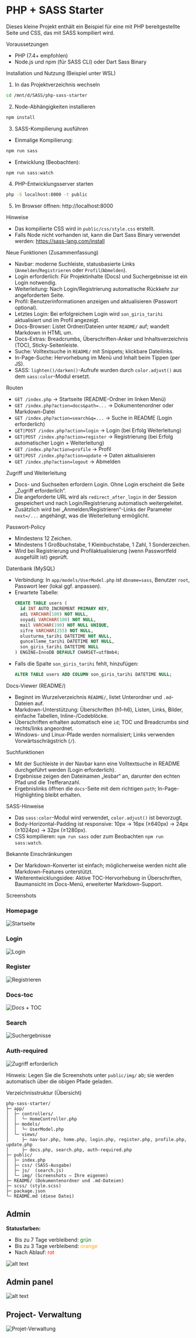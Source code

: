 <!-- filepath: d:\SASS\php-sass-starter\README.md -->

# PHP + SASS Starter

Dieses kleine Projekt enthält ein Beispiel für eine mit PHP bereitgestellte Seite und CSS, das mit SASS kompiliert wird.

Voraussetzungen

- PHP (7.4+ empfohlen)
- Node.js und npm (für SASS CLI) oder Dart Sass Binary

Installation und Nutzung (Beispiel unter WSL)

1. In das Projektverzeichnis wechseln

```bash
cd /mnt/d/SASS/php-sass-starter
```

2. Node-Abhängigkeiten installieren

```bash
npm install
```

3. SASS-Kompilierung ausführen

- Einmalige Kompilierung:

```bash
npm run sass
```

- Entwicklung (Beobachten):

```bash
npm run sass:watch
```

4. PHP-Entwicklungsserver starten

```bash
php -S localhost:8000 -t public
```

5. Im Browser öffnen: http://localhost:8000

Hinweise

- Das kompilierte CSS wird in `public/css/style.css` erstellt.
- Falls Node nicht vorhanden ist, kann die Dart Sass Binary verwendet werden: https://sass-lang.com/install

Neue Funktionen (Zusammenfassung)

- Navbar: moderne Suchleiste, statusbasierte Links (`Anmelden`/`Registrieren` oder `Profil`/`Abmelden`).
- Login erforderlich: Für Projektinhalte (Docs) und Suchergebnisse ist ein Login notwendig.
- Weiterleitung: Nach Login/Registrierung automatische Rückkehr zur angeforderten Seite.
- Profil: Benutzerinformationen anzeigen und aktualisieren (Passwort optional).
- Letztes Login: Bei erfolgreichem Login wird `son_giris_tarihi` aktualisiert und im Profil angezeigt.
- Docs-Browser: Listet Ordner/Dateien unter `README/` auf; wandelt Markdown in HTML um.
- Docs-Extras: Breadcrumbs, Überschriften-Anker und Inhaltsverzeichnis (TOC), Sticky-Seitenleiste.
- Suche: Volltextsuche in `README/` mit Snippets; klickbare Dateilinks.
- In-Page-Suche: Hervorhebung im Menü und Inhalt beim Tippen (per JS).
- SASS: `lighten()/darken()`-Aufrufe wurden durch `color.adjust()` aus dem `sass:color`-Modul ersetzt.

Routen

- `GET /index.php` → Startseite (README-Ordner im linken Menü)
- `GET /index.php?action=docs&path=...` → Dokumentenordner oder Markdown-Datei
- `GET /index.php?action=search&q=...` → Suche in README (Login erforderlich)
- `GET|POST /index.php?action=login` → Login (bei Erfolg Weiterleitung)
- `GET|POST /index.php?action=register` → Registrierung (bei Erfolg automatischer Login + Weiterleitung)
- `GET /index.php?action=profile` → Profil
- `GET|POST /index.php?action=update` → Daten aktualisieren
- `GET /index.php?action=logout` → Abmelden

Zugriff und Weiterleitung

- Docs- und Suchseiten erfordern Login. Ohne Login erscheint die Seite „Zugriff erforderlich“.
- Die angeforderte URL wird als `redirect_after_login` in der Session gespeichert und nach Login/Registrierung automatisch weitergeleitet.
- Zusätzlich wird bei „Anmelden/Registrieren“-Links der Parameter `next=/...` angehängt, was die Weiterleitung ermöglicht.

Passwort-Policy

- Mindestens 12 Zeichen.
- Mindestens 1 Großbuchstabe, 1 Kleinbuchstabe, 1 Zahl, 1 Sonderzeichen.
- Wird bei Registrierung und Profilaktualisierung (wenn Passwortfeld ausgefüllt ist) geprüft.

Datenbank (MySQL)

- Verbindung: In `app/models/UserModel.php` ist `dbname=sass`, Benutzer `root`, Passwort leer (lokal ggf. anpassen).
- Erwartete Tabelle:
  ```sql
  CREATE TABLE users (
    id INT AUTO_INCREMENT PRIMARY KEY,
    adi VARCHAR(100) NOT NULL,
    soyadi VARCHAR(100) NOT NULL,
    mail VARCHAR(190) NOT NULL UNIQUE,
    sifre VARCHAR(255) NOT NULL,
    olusturma_tarihi DATETIME NOT NULL,
    guncelleme_tarihi DATETIME NOT NULL,
    son_giris_tarihi DATETIME NULL
  ) ENGINE=InnoDB DEFAULT CHARSET=utf8mb4;
  ```
- Falls die Spalte `son_giris_tarihi` fehlt, hinzufügen:
  ```sql
  ALTER TABLE users ADD COLUMN son_giris_tarihi DATETIME NULL;
  ```

Docs-Viewer (README/)

- Beginnt im Wurzelverzeichnis `README/`, listet Unterordner und `.md`-Dateien auf.
- Markdown-Unterstützung: Überschriften (h1–h6), Listen, Links, Bilder, einfache Tabellen, Inline-/Codeblöcke.
- Überschriften erhalten automatisch eine `id`; TOC und Breadcrumbs sind rechts/links angeordnet.
- Windows- und Linux-Pfade werden normalisiert; Links verwenden Vorwärtsschrägstrich (`/`).

Suchfunktionen

- Mit der Suchleiste in der Navbar kann eine Volltextsuche in README durchgeführt werden (Login erforderlich).
- Ergebnisse zeigen den Dateinamen „lesbar“ an, darunter den echten Pfad und die Trefferanzahl.
- Ergebnislinks öffnen die `docs`-Seite mit dem richtigen `path`; In-Page-Highlighting bleibt erhalten.

SASS-Hinweise

- Das `sass:color`-Modul wird verwendet, `color.adjust()` ist bevorzugt.
- Body-Horizontal-Padding ist responsive: 10px → 16px (≥640px) → 24px (≥1024px) → 32px (≥1280px).
- CSS kompilieren: `npm run sass` oder zum Beobachten `npm run sass:watch`.

Bekannte Einschränkungen

- Der Markdown-Konverter ist einfach; möglicherweise werden nicht alle Markdown-Features unterstützt.
- Weiterentwicklungsidee: Aktive TOC-Hervorhebung in Überschriften, Baumansicht im Docs-Menü, erweiterter Markdown-Support.

Screenshots

### Homepage

![Startseite](public/img/home.png)
<br>

### Login
![Login](public/img/login.png)
<br>

### Register 
![Registrieren](public/img/register.png)
<br>

### Docs-toc
![Docs + TOC](public/img/docs-toc.png)
<br>

### Search
![Suchergebnisse](public/img/search.png)
<br>

### Auth-required 
![Zugriff erforderlich](public/img/auth-required.png)

Hinweis: Legen Sie die Screenshots unter `public/img/` ab; sie werden automatisch über die obigen Pfade geladen.

Verzeichnisstruktur (Übersicht)

```
php-sass-starter/
├─ app/
│  ├─ controllers/
│  │  └─ HomeController.php
│  ├─ models/
│  │  └─ UserModel.php
│  └─ views/
│     ├─ nav-bar.php, home.php, login.php, register.php, profile.php, update.php
│     ├─ docs.php, search.php, auth-required.php
├─ public/
│  ├─ index.php
│  ├─ css/ (SASS-Ausgabe)
│  ├─ js/  (search.js)
│  └─ img/ (Screenshots — Ihre eigenen)
├─ README/ (Dokumentenordner und .md-Dateien)
├─ scss/ (style.scss)
├─ package.json
└─ README.md (diese Datei)
```
## Admin

  **Statusfarben:**
  - Bis zu 7 Tage verbleibend: <span style="color: green;">grün</span>
  - Bis zu 3 Tage verbleibend: <span style="color: orange;">orange</span>
  - Nach Ablauf: <span style="color: red;">rot</span>

  ![alt text](./public/img/image.png)

  ## Admin panel

 ![alt text](./public/img/image-1.png)

## Project- Verwaltung

![Projet-Verwaltung](./public/img/image-2.png)

